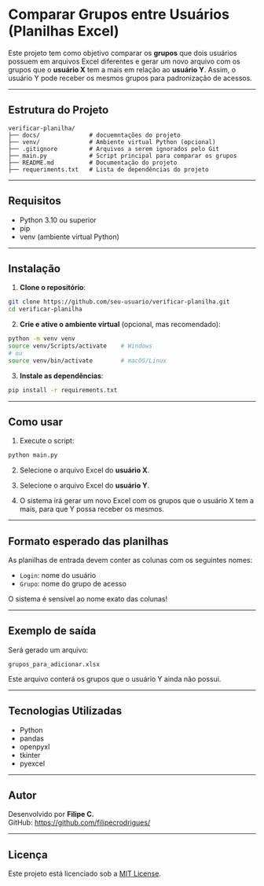 # Comparar Grupos entre Usuários (Planilhas Excel)

Este projeto tem como objetivo comparar os **grupos** que dois usuários possuem em arquivos Excel diferentes e gerar um novo arquivo com os grupos que o **usuário X** tem a mais em relação ao **usuário Y**. Assim, o usuário Y pode receber os mesmos grupos para padronização de acessos.

---

##  Estrutura do Projeto

```
verificar-planilha/
├── docs/              # docuemntações do projeto 
├── venv/              # Ambiente virtual Python (opcional)
├── .gitignore         # Arquivos a serem ignorados pelo Git
├── main.py            # Script principal para comparar os grupos
├── README.md          # Documentação do projeto
├── requeriments.txt   # Lista de dependências do projeto

```

---

##  Requisitos

- Python 3.10 ou superior
- pip
- venv (ambiente virtual Python)

---

##  Instalação

1. **Clone o repositório**:

```bash
git clone https://github.com/seu-usuario/verificar-planilha.git
cd verificar-planilha
```

2. **Crie e ative o ambiente virtual** (opcional, mas recomendado):

```bash
python -m venv venv
source venv/Scripts/activate    # Windows
# ou
source venv/bin/activate        # macOS/Linux
```

3. **Instale as dependências**:

```bash
pip install -r requirements.txt
```

---

##  Como usar

1. Execute o script:

```bash
python main.py
```

2. Selecione o arquivo Excel do **usuário X**.

3. Selecione o arquivo Excel do **usuário Y**.

4. O sistema irá gerar um novo Excel com os grupos que o usuário X tem a mais, para que Y possa receber os mesmos.

---

## Formato esperado das planilhas

As planilhas de entrada devem conter as colunas com os seguintes nomes:

- `Login`: nome do usuário
- `Grupo`: nome do grupo de acesso

 O sistema é sensível ao nome exato das colunas!

---

##  Exemplo de saída

Será gerado um arquivo:

```
grupos_para_adicionar.xlsx
```

Este arquivo conterá os grupos que o usuário Y ainda não possui.

---

##  Tecnologias Utilizadas

- Python
- pandas
- openpyxl
- tkinter
- pyexcel

---

##  Autor

Desenvolvido por **Filipe C.**  
GitHub: https://github.com/filipecrodrigues/

---

##  Licença

Este projeto está licenciado sob a [MIT License](LICENSE).
